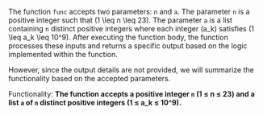 The function `func` accepts two parameters: `n` and `a`. The parameter `n` is a positive integer such that \(1 \leq n \leq 23\). The parameter `a` is a list containing `n` distinct positive integers where each integer \(a_k\) satisfies \(1 \leq a_k \leq 10^9\). After executing the function body, the function processes these inputs and returns a specific output based on the logic implemented within the function. 

However, since the output details are not provided, we will summarize the functionality based on the accepted parameters. 

Functionality: **The function accepts a positive integer `n` (1 ≤ n ≤ 23) and a list `a` of `n` distinct positive integers (1 ≤ a_k ≤ 10^9).**